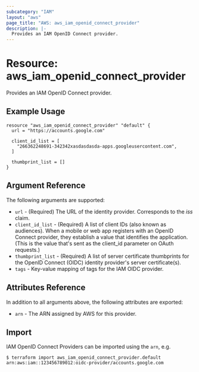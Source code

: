 ```yaml
---
subcategory: "IAM"
layout: "aws"
page_title: "AWS: aws_iam_openid_connect_provider"
description: |-
  Provides an IAM OpenID Connect provider.
---
```


# Resource: aws_iam_openid_connect_provider

Provides an IAM OpenID Connect provider.

## Example Usage

```hcl
resource "aws_iam_openid_connect_provider" "default" {
  url = "https://accounts.google.com"

  client_id_list = [
    "266362248691-342342xasdasdasda-apps.googleusercontent.com",
  ]

  thumbprint_list = []
}
```

## Argument Reference

The following arguments are supported:

* `url` - (Required) The URL of the identity provider. Corresponds to the _iss_ claim.
* `client_id_list` - (Required) A list of client IDs (also known as audiences). When a mobile or web app registers with an OpenID Connect provider, they establish a value that identifies the application. (This is the value that's sent as the client_id parameter on OAuth requests.)
* `thumbprint_list` - (Required) A list of server certificate thumbprints for the OpenID Connect (OIDC) identity provider's server certificate(s).
* `tags` - Key-value mapping of tags for the IAM OIDC provider.

## Attributes Reference

In addition to all arguments above, the following attributes are exported:

* `arn` - The ARN assigned by AWS for this provider.

## Import

IAM OpenID Connect Providers can be imported using the `arn`, e.g.

```
$ terraform import aws_iam_openid_connect_provider.default arn:aws:iam::123456789012:oidc-provider/accounts.google.com
```
